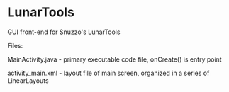 LunarTools
==========

GUI front-end for Snuzzo's LunarTools

Files:

  MainActivity.java - primary executable code file, onCreate() is entry point
  
  activity_main.xml - layout file of main screen, organized in a series of LinearLayouts
